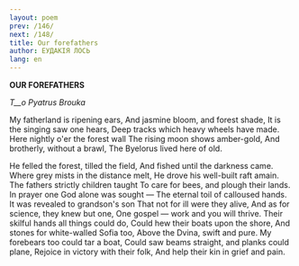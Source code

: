 ```yaml
---
layout: poem
prev: /146/
next: /148/
title: Our forefathers
author: ЕУДАКІЯ ЛОСЬ
lang: en
---
```



 
**OUR FOREFATHERS**

_T__o Pyatrus Brouka_

My fatherland is ripening ears, And jasmine bloom, and forest shade, It is the singing saw one hears, Deep tracks which heavy wheels have made. Here nightly o'er the forest wall The rising moon shows amber-gold, And brotherly, without a brawl, The Byelorus lived here of old.

He felled the forest, tilled the field, And fished until the darkness came. Where grey mists in the distance melt, He drove his well-built raft amain. The fathers strictly children taught To care for bees, and plough their lands. In prayer one God alone was sought — The eternal toil of calloused hands. It was revealed to grandson's son That not for ill were they alive, And as for science, they knew but one, One gospel — work and you will thrive. Their skilful hands all things could do, Could hew their boats upon the shore, And stones for white-walled Sofia too, Above the Dvina, swift and pure. My forebears too could tar a boat, Could saw beams straight, and planks could plane, Rejoice in victory with their folk, And help their kin in grief and pain.


